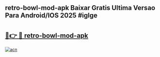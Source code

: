 ## retro-bowl-mod-apk Baixar Gratis Ultima Versao Para Android/IOS 2025 #iglge

# <h2><a href="https://ainizakaria.my?title=retro-bowl-mod-apk&ref=20M">🔗👉 🔴 retro-bowl-mod-apk</a></h2>

[![acn](https://github.com/user-attachments/assets/0f9c940e-d8b0-45ae-aac7-cd30a18b3e1c)](https://ainizakaria.my?title=retro-bowl-mod-apk&ref=20M)

